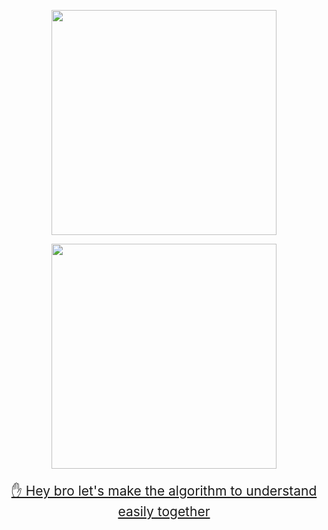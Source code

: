 <p align="center">
	<a href="http://algorithm.show/"><img src="https://yubuntu0109.github.io/2020/06/21/image-repo/leetcode-googtech-logo.PNG" width="360"></a>

<p align="center">
    <img src="https://yubuntu0109.github.io/2020/06/21/image-repo/wechat-GoogTech.png" width="360">
</p>

<!-- 记得设计贡献方案后修改 href -->
<p style="text-align:center;font-size:21px;">
    <a href="https://ishacker.net/about/">✋ Hey bro let's make the algorithm to understand easily together</a>
</p>

